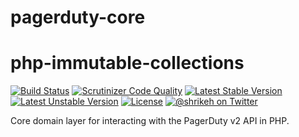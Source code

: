 # pagerduty-core
# php-immutable-collections
[![Build Status](https://travis-ci.org/shrikeh-pagerduty/pagerduty-core.svg)](https://travis-ci.org/shrikeh-pagerduty/pagerduty-core)
[![Scrutinizer Code Quality](https://img.shields.io/scrutinizer/g/shrikeh-pagerduty/pagerduty-core.svg)](https://scrutinizer-ci.com/g/shrikeh-pagerduty/pagerduty-core/?branch=master)
[![Latest Stable Version](https://poser.pugx.org/shrikeh/pagerduty-core/v/stable)](https://packagist.org/packages/shrikeh/pagerduty-core)
[![Latest Unstable Version](https://poser.pugx.org/shrikeh/pagerduty-core/v/unstable)](https://packagist.org/packages/shrikeh/pagerduty-core)
[![License](https://poser.pugx.org/shrikeh/pagerduty-core/license)](https://packagist.org/packages/shrikeh/pagerduty-core)
[![@shrikeh on Twitter](https://img.shields.io/badge/twitter-%40shrikeh-blue.svg)](https://twitter.com/shrikeh)

Core domain layer for interacting with the PagerDuty v2 API in PHP.
